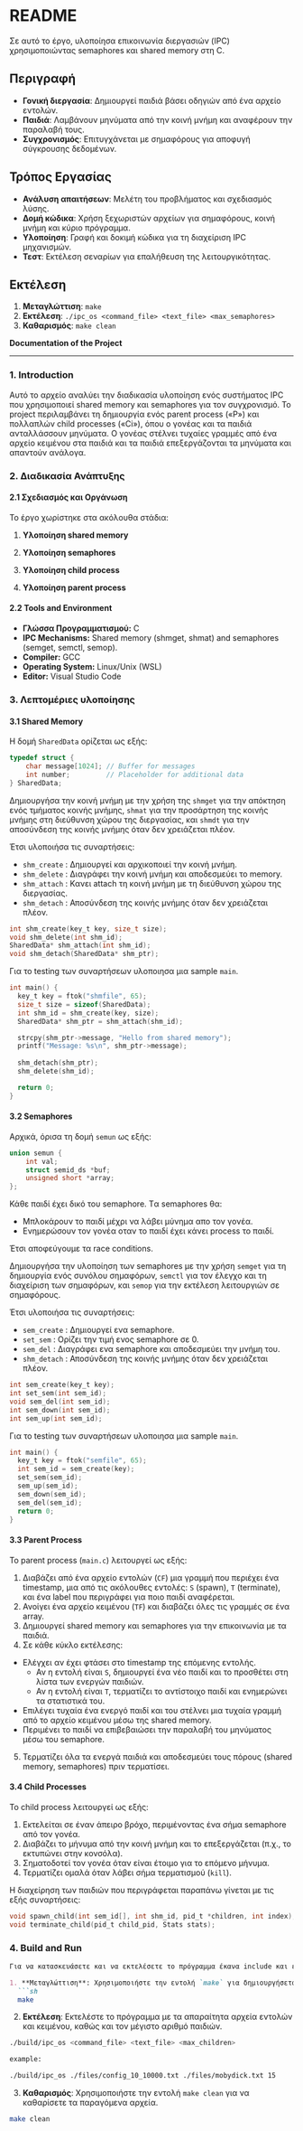# README

Σε αυτό το έργο, υλοποίησα επικοινωνία διεργασιών (IPC) χρησιμοποιώντας semaphores και shared memory στη C.

## Περιγραφή

- **Γονική διεργασία**: Δημιουργεί παιδιά βάσει οδηγιών από ένα αρχείο εντολών.
- **Παιδιά**: Λαμβάνουν μηνύματα από την κοινή μνήμη και αναφέρουν την παραλαβή τους.
- **Συγχρονισμός**: Επιτυγχάνεται με σημαφόρους για αποφυγή σύγκρουσης δεδομένων.

## Τρόπος Εργασίας

- **Ανάλυση απαιτήσεων**: Μελέτη του προβλήματος και σχεδιασμός λύσης.
- **Δομή κώδικα**: Χρήση ξεχωριστών αρχείων για σημαφόρους, κοινή μνήμη και κύριο πρόγραμμα.
- **Υλοποίηση**: Γραφή και δοκιμή κώδικα για τη διαχείριση IPC μηχανισμών.
- **Τεστ**: Εκτέλεση σεναρίων για επαλήθευση της λειτουργικότητας.

## Εκτέλεση

1. **Μεταγλώττιση**: `make`
2. **Εκτέλεση**: `./ipc_os <command_file> <text_file> <max_semaphores>`
3. **Καθαρισμός**: `make clean`

**Documentation of the Project**

---

### **1. Introduction**

Αυτό το αρχείο αναλύει την διαδικασία υλοποίηση ενός συστήματος IPC που χρησιμοποιεί shared memory και semaphores για τον συγχρονισμό. Το project περιλαμβάνει τη δημιουργία ενός parent process («P») και πολλαπλών child processes («Ci»), όπου ο γονέας και τα παιδιά ανταλλάσσουν μηνύματα. Ο γονέας στέλνει τυχαίες γραμμές από ένα αρχείο κειμένου στα παιδιά και τα παιδιά επεξεργάζονται τα μηνύματα και απαντούν ανάλογα.

### **2. Διαδικασία Ανάπτυξης**

#### **2.1 Σχεδιασμός και Οργάνωση**

Το έργο χωρίστηκε στα ακόλουθα στάδια:

1. **Υλοποίηση shared memory** 

2. **Υλοποίηση semaphores** 

3. **Υλοποίηση child process**

4. **Υλοποίηση parent process**

#### **2.2 Tools and Environment**

- **Γλώσσα Προγραμματισμού:** C 
- **IPC Mechanisms:** Shared memory (shmget, shmat) and semaphores (semget, semctl, semop).
- **Compiler:** GCC
- **Operating System:** Linux/Unix (WSL) 
- **Editor:** Visual Studio Code

### **3. Λεπτομέριες υλοποίησης**

#### **3.1 Shared Memory**

Η δομή `SharedData` ορίζεται ως εξής:

```c
typedef struct {
    char message[1024]; // Buffer for messages
    int number;         // Placeholder for additional data
} SharedData;
```

Δημιουργήσα την κοινή μνήμη με την χρήση της `shmget` για την απόκτηση ενός τμήματος κοινής μνήμης, `shmat` για την προσάρτηση της κοινής μνήμης στη διεύθυνση χώρου της διεργασίας, και `shmdt` για την αποσύνδεση της κοινής μνήμης όταν δεν χρειάζεται πλέον.

Έτσι υλοποιήσα τις συναρτήσεις: 
- `shm_create` : Δημιουργεί και αρχικοποιεί την κοινή μνήμη.
- `shm_delete` : Διαγράφει την κοινή μνήμη και αποδεσμεύει το memory.
- `shm_attach` : Κανει attach τη κοινή μνήμη με τη διεύθυνση χώρου της διεργασίας.
- `shm_detach` : Αποσύνδεση της κοινής μνήμης όταν δεν χρειάζεται πλέον.
```c
int shm_create(key_t key, size_t size);
void shm_delete(int shm_id);
SharedData* shm_attach(int shm_id);
void shm_detach(SharedData* shm_ptr);
```

Για το testing των συναρτήσεων υλοποιησα μια sample `main`.

```c
int main() {
  key_t key = ftok("shmfile", 65);
  size_t size = sizeof(SharedData);
  int shm_id = shm_create(key, size);
  SharedData* shm_ptr = shm_attach(shm_id);

  strcpy(shm_ptr->message, "Hello from shared memory");
  printf("Message: %s\n", shm_ptr->message);
  
  shm_detach(shm_ptr);
  shm_delete(shm_id);

  return 0;
}
```

#### **3.2 Semaphores**
Aρχικά, όρισα τη δομή `semun` ως εξής:

```c
union semun {
    int val;
    struct semid_ds *buf;
    unsigned short *array;
};
```
Κάθε παιδί έχει δικό του semaphore. Tα semaphores θα:

- Μπλοκάρουν το παιδί μέχρι να λάβει μύνημα απο τον γονέα.
- Eνημερώσουν τον γονέα οταν το παιδί έχει κάνει process το παιδί.

Έτσι αποφεύγουμε τα race conditions.

Δημιουργήσα την υλοποίηση των semaphores με την χρήση `semget` για τη δημιουργία ενός συνόλου σημαφόρων, `semctl` για τον έλεγχο και τη διαχείριση των σημαφόρων, και `semop` για την εκτέλεση λειτουργιών σε σημαφόρους.

Έτσι υλοποιήσα τις συναρτήσεις: 
- `sem_create` : Δημιουργεί ενα semaphore.
- `set_sem`    : Ορίζει την τιμή ενος semaphore σε 0.
- `sem_del`    : Διαγράφει ενα semaphore και αποδεσμεύει την μνήμη του.
- `shm_detach` : Αποσύνδεση της κοινής μνήμης όταν δεν χρειάζεται πλέον.

```c
int sem_create(key_t key);
int set_sem(int sem_id);
void sem_del(int sem_id);
int sem_down(int sem_id);
int sem_up(int sem_id);
```

Για το testing των συναρτήσεων υλοποιησα μια sample `main`.

```c
int main() {
  key_t key = ftok("semfile", 65);
  int sem_id = sem_create(key);
  set_sem(sem_id);
  sem_up(sem_id);
  sem_down(sem_id);
  sem_del(sem_id);
  return 0;
}
```

#### **3.3 Parent Process**

Το parent process (`main.c`) λειτουργεί ως εξής:
1. Διαβάζει από ένα αρχείο εντολών (`CF`) μια γραμμή που περιέχει ένα timestamp, μια από τις ακόλουθες εντολές: `S` (spawn), `T` (terminate), και ένα label που περιγράφει για ποιο παιδί αναφέρεται.
2. Ανοίγει ένα αρχείο κειμένου (`TF`) και διαβάζει όλες τις γραμμές σε ένα array.
3. Δημιουργεί shared memory και semaphores για την επικοινωνία με τα παιδιά.
4. Σε κάθε κύκλο εκτέλεσης:
  - Ελέγχει αν έχει φτάσει στο timestamp της επόμενης εντολής.
    - Αν η εντολή είναι `S`, δημιουργεί ένα νέο παιδί και το προσθέτει στη λίστα των ενεργών παιδιών.
    - Αν η εντολή είναι `T`, τερματίζει το αντίστοιχο παιδί και ενημερώνει τα στατιστικά του.
  - Επιλέγει τυχαία ένα ενεργό παιδί και του στέλνει μια τυχαία γραμμή από το αρχείο κειμένου μέσω της shared memory.
  - Περιμένει το παιδί να επιβεβαιώσει την παραλαβή του μηνύματος μέσω του semaphore.
5. Τερματίζει όλα τα ενεργά παιδιά και αποδεσμεύει τους πόρους (shared memory, semaphores) πριν τερματίσει.


#### **3.4 Child Processes**

Το child process λειτουργεί ως εξής:
1. Εκτελείται σε έναν άπειρο βρόχο, περιμένοντας ένα σήμα semaphore από τον γονέα.
2. Διαβάζει το μήνυμα από την κοινή μνήμη και το επεξεργάζεται (π.χ., το εκτυπώνει στην κονσόλα).
3. Σηματοδοτεί τον γονέα όταν είναι έτοιμο για το επόμενο μήνυμα.
4. Τερματίζει ομαλά όταν λάβει σήμα τερματισμού (`kill`).


Η διαχείρηση των παιδιών που περιγράφεται παραπάνω γίνεται με τις εξής συναρτήσεις:
```c
void spawn_child(int sem_id[], int shm_id, pid_t *children, int index);
void terminate_child(pid_t child_pid, Stats stats);
```


### **4. Build and Run**

```markdown
Για να κατασκευάσετε και να εκτελέσετε το πρόγραμμα έκανα include και ένα Makefile.

1. **Μεταγλώττιση**: Χρησιμοποιήστε την εντολή `make` για δημιουργήσεται το executable.
  ```sh
  make
  ```

2. **Εκτέλεση**: Εκτελέστε το πρόγραμμα με τα απαραίτητα αρχεία εντολών και κειμένου, καθώς και τον μέγιστο αριθμό παιδιών.
  ```sh
  ./build/ipc_os <command_file> <text_file> <max_children>

  example:

  ./build/ipc_os ./files/config_10_10000.txt ./files/mobydick.txt 15
  ```

3. **Καθαρισμός**: Χρησιμοποιήστε την εντολή `make clean` για να καθαρίσετε τα παραγόμενα αρχεία.
  ```sh
  make clean
  ```

```